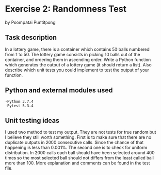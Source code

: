 # Exercise 2: Randomness Test

by Poompatai Puntitpong

## Task description

In a lottery game, there is a container which contains 50 balls numbered from 1 to 50. The lottery game consists in picking 10 balls out of the container, and ordering them in ascending order. Write a Python function which generates the output of a lottery game (it should return a list). Also describe which unit tests you could implement to test the output of your function.

## Python and external modules used

    -Python 3.7.4
    -Pytest 5.3.4

## Unit testing ideas

I used two method to test my output. They are not tests for true random but I believe they still worth something. First is to make sure that there are no duplicate outputs in 2000 consecutive calls. Since the chance of that happening is less than 0.001%. The second one is to check for uniform distribution. In 2000 calls each ball should have been selected around 400 times so the most selected ball should not differs from the least called ball more than 100. More explanation and comments can be found in the test file.
